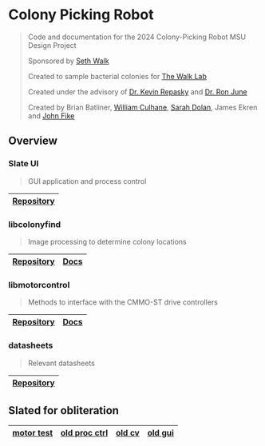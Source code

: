 # Colony Picking Robot
> Code and documentation for the 2024 Colony-Picking Robot MSU Design Project
>
> Sponsored by [Seth Walk][walk_profile]
>
> Created to sample bacterial colonies for [The Walk Lab](https://thewalklab.com/)
>
> Created under the advisory of [Dr. Kevin Repasky][repasky_profile] and
> [Dr. Ron June][june_profile]
>
> Created by Brian Batliner, [William Culhane](https://github.com/orgs/msudesigncpr/people/w-culhane), [Sarah Dolan](https://github.com/orgs/msudesigncpr/people/SarahDolan), James Ekren and [John Fike](https://github.com/orgs/msudesigncpr/people/john-fike)

[walk_profile]: https://www.montana.edu/mbi/directory/1524711/seth-walk
[repasky_profile]: https://ece.montana.edu/directory/faculty/1524511/kevin-repasky
[june_profile]: https://www.montana.edu/mie/directory/1524232/ronald-june

## Overview
### Slate UI
> GUI application and process control

| [Repository](https://github.com/msudesigncpr/slate-ui) |
| ------------------------------------------------------ |

### libcolonyfind
> Image processing to determine colony locations

| [Repository](https://github.com/msudesigncpr/libcolonyfind) | [Docs](https://msudesigncpr.github.io/libcolonyfind/libcolonyfind/colony_finder.html) |
| ------------------------------------------------------------------------------------- | ----------------------------------------------------------- |

### libmotorcontrol
> Methods to interface with the CMMO-ST drive controllers

| [Repository](https://github.com/msudesigncpr/libmotorctrl) | [Docs](https://msudesigncpr.github.io/libmotorctrl/libmotorctrl/drive_manager.html) |
| ---------------------------------------------------------- | ----------------------------------------------------------------------------------- |


### datasheets
> Relevant datasheets

| [Repository](https://github.com/msudesigncpr/datasheets) |
| -------------------------------------------------------- |


## Slated for obliteration

| [motor test](https://github.com/msudesigncpr/motor_control_test) | [old proc ctrl](https://github.com/msudesigncpr/control_software) | [old cv](https://github.com/msudesigncpr/computer_vision) | [old gui](https://github.com/msudesigncpr/GUI) |
| ---------------------------------------------------------------- | ----------------------------------------------------------------- | --------------------------------------------------------- | ---------------------------------------------- |


